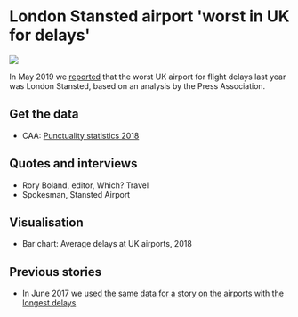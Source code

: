 # London Stansted airport 'worst in UK for delays'

![](https://ichef.bbci.co.uk/news/624/cpsprodpb/11DA3/production/_107132137_airdelays2-nc.png)

In May 2019 we [reported](https://www.bbc.co.uk/news/uk-england-48424232) that the worst UK airport for flight delays last year was London Stansted, based on an analysis by the Press Association.

## Get the data 

* CAA: [Punctuality statistics 2018](https://www.caa.co.uk/Data-and-analysis/UK-aviation-market/Flight-reliability/Datasets/Punctuality-data/Punctuality-statistics-2018/)

## Quotes and interviews

* Rory Boland, editor, Which? Travel
* Spokesman, Stansted Airport

## Visualisation

* Bar chart: Average delays at UK airports, 2018

## Previous stories

* In June 2017 we [used the same data for a story on the airports with the longest delays](https://github.com/BBC-Data-Unit/flight-delays)
